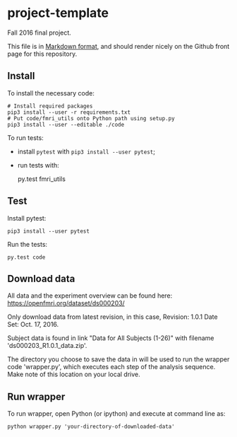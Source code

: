 # project-template

Fall 2016 final project.

This file is in [Markdown
format](http://daringfireball.net/projects/markdown), and should render nicely
on the Github front page for this repository.

## Install

To install the necessary code:

    # Install required packages
    pip3 install --user -r requirements.txt
    # Put code/fmri_utils onto Python path using setup.py
    pip3 install --user --editable ./code

To run tests:

* install `pytest` with ``pip3 install --user pytest``;
* run tests with:

    py.test fmri_utils

## Test

Install pytest:

    pip3 install --user pytest

Run the tests:

    py.test code

## Download data

All data and the experiment overview can be found here: https://openfmri.org/dataset/ds000203/

Only download data from latest revision, in this case, Revision: 1.0.1 Date Set: Oct. 17, 2016.

Subject data is found in link "Data for All Subjects (1-26)" with filename 'ds000203_R1.0.1_data.zip'.

The directory you choose to save the data in will be used to run the wrapper code 'wrapper.py', which executes each step of the analysis sequence. Make note of this location on your local drive.

## Run wrapper

To run wrapper, open Python (or ipython) and execute at command line as:

    python wrapper.py 'your-directory-of-downloaded-data'
